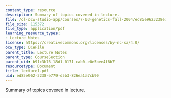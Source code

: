 ```yaml
---
content_type: resource
description: Summary of topics covered in lecture.
file: /ol-ocw-studio-app/courses/7-03-genetics-fall-2004/ed85e9623238e779d5b3826ea1a7cb90_lecture1.pdf
file_size: 115372
file_type: application/pdf
learning_resource_types:
- Lecture Notes
license: https://creativecommons.org/licenses/by-nc-sa/4.0/
ocw_type: OCWFile
parent_title: Lecture Notes
parent_type: CourseSection
parent_uid: b91c3b76-18d1-0171-cab0-e0e5bee4f8b7
resourcetype: Document
title: lecture1.pdf
uid: ed85e962-3238-e779-d5b3-826ea1a7cb90
---
```

Summary of topics covered in lecture.